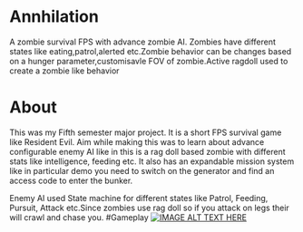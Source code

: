 # Annhilation
A zombie survival FPS with advance zombie AI. Zombies have different states like eating,patrol,alerted etc.Zombie behavior can be changes based on a hunger parameter,customisavle FOV of zombie.Active ragdoll used to create a zombie like behavior 
# About
This was my Fifth semester major project. It is a short FPS survival game like Resident Evil. Aim while making this was to learn about advance configurable enemy AI like in this is a rag doll based zombie with different stats like intelligence, feeding etc. It also has an expandable mission system like in particular demo you need to switch on the generator and find an access code to enter the bunker. 

Enemy AI used State machine for different states like Patrol, Feeding, Pursuit, Attack etc.Since zombies use rag doll so if you attack on legs their will crawl and chase you.
#Gameplay
[![IMAGE ALT TEXT HERE](https://img.youtube.com/vi/9llbHXGiBQs/0.jpg)](https://www.youtube.com/watch?v=9llbHXGiBQs)
